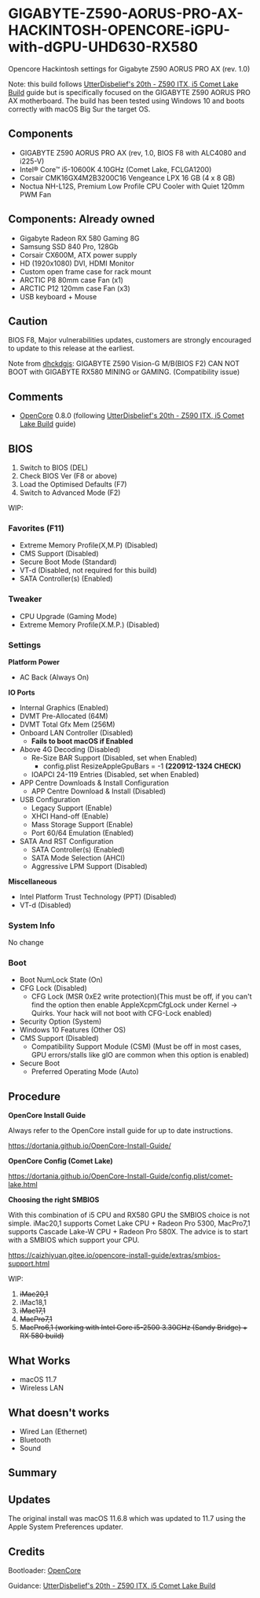 # GIGABYTE-Z590-AORUS-PRO-AX-HACKINTOSH-OPENCORE-iGPU-with-dGPU-UHD630-RX580

Opencore Hackintosh settings for Gigabyte Z590 AORUS PRO AX (rev. 1.0)

Note: this build follows [UtterDisbelief's 20th - Z590 ITX, i5 Comet Lake Build](https://www.tonymacx86.com/threads/utterdisbelief-20-itx-gigabyte-z590i-i5-10600k-32gb-rx560.321503/) guide but is specifically focused on the GIGABYTE Z590 AORUS PRO AX motherboard. The build has been tested using Windows 10 and boots correctly with macOS Big Sur the target OS.

## Components

- GIGABYTE Z590 AORUS PRO AX (rev, 1.0, BIOS F8 with ALC4080 and i225-V)
- Intel® Core™ i5-10600K 4.10GHz (Comet Lake, FCLGA1200)
- Corsair CMK16GX4M2B3200C16 Vengeance LPX 16 GB (4 x 8 GB)
- Noctua NH-L12S, Premium Low Profile CPU Cooler with Quiet 120mm PWM Fan

## Components: Already owned

- Gigabyte Radeon RX 580 Gaming 8G
- Samsung SSD 840 Pro, 128Gb
- Corsair CX600M, ATX power supply
- HD (1920x1080) DVI, HDMI Monitor
- Custom open frame case for rack mount
- ARCTIC P8 80mm case Fan (x1)
- ARCTIC P12 120mm case Fan (x3)
- USB keyboard + Mouse

## Caution

BIOS F8, Major vulnerabilities updates, customers are strongly encouraged to update to this release at the earliest.

Note from [dhckdgjs](https://github.com/dhckdgjs/GIGABYTE-Z590-VISION-G-HACKINTOSH-OPENCORE-iGPU-with-dGPU-UHD630-RX580/blob/main/README.md): GIGABYTE Z590 Vision-G M/B(BIOS F2) CAN NOT BOOT with GIGABYTE RX580 MINING or GAMING. (Compatibility issue)

## Comments

- [OpenCore](https://github.com/acidanthera/OpenCorePkg) 0.8.0 (following [UtterDisbelief's 20th - Z590 ITX, i5 Comet Lake Build](https://www.tonymacx86.com/threads/utterdisbelief-20-itx-gigabyte-z590i-i5-10600k-32gb-rx560.321503/) guide)

## BIOS
 
1. Switch to BIOS (DEL)
2. Check BIOS Ver (F8 or above)
3. Load the Optimised Defaults (F7)
4. Switch to Advanced Mode (F2)

WIP:

### Favorites (F11)

* Extreme Memory Profile(X,M.P) (Disabled)
* CMS Support (Disabled)
* Secure Boot Mode (Standard)
* VT-d (Disabled, not required for this build)
* SATA Controller(s) (Enabled)

### Tweaker

* CPU Upgrade (Gaming Mode)
* Extreme Memory Profile(X.M.P.) (Disabled)

### Settings

**Platform Power**

* AC Back (Always On)

**IO Ports**

* Internal Graphics (Enabled)
* DVMT Pre-Allocated (64M)
* DVMT Total Gfx Mem (256M)
* Onboard LAN Controller (Disabled)
	* **Fails to boot macOS if Enabled**
* Above 4G Decoding (Disabled)
	* Re-Size BAR Support (Disabled, set when Enabled)
		* config.plist ResizeAppleGpuBars = -1 **(220912-1324 CHECK)**
	* IOAPCI 24-119 Entries (Disabled, set when Enabled)
* APP Centre Downloads & Install Configuration
	* APP Centre Download & Install (Disabled)
* USB Configuration
	* Legacy Support (Enable)
	* XHCI Hand-off (Enable)
	* Mass Storage Support (Enable)
	* Port 60/64 Emulation (Enabled)
* SATA And RST Configuration
	* SATA Controller(s) (Enabled)
	* SATA Mode Selection (AHCI)
	* Aggressive LPM Support (Disabled)

**Miscellaneous**

* Intel Platform Trust Technology (PPT) (Disabled)
* VT-d (Disabled)

### System Info

No change

### Boot

* Boot NumLock State (On)
* CFG Lock (Disabled)
	* CFG Lock (MSR 0xE2 write protection)(This must be off, if you can't find the option then enable AppleXcpmCfgLock under Kernel -> Quirks. Your hack will not boot with CFG-Lock enabled)
* Security Option (System)
* Windows 10 Features (Other OS)
* CMS Support (Disabled)
	* Compatibility Support Module (CSM) (Must be off in most cases, GPU errors/stalls like gIO are common when this option is enabled)
* Secure Boot
	* Preferred Operating Mode (Auto)

## Procedure

**OpenCore Install Guide**

Always refer to the OpenCore install guide for up to date instructions.

https://dortania.github.io/OpenCore-Install-Guide/

**OpenCore Config (Comet Lake)**

https://dortania.github.io/OpenCore-Install-Guide/config.plist/comet-lake.html

**Choosing the right SMBIOS**

With this combination of i5 CPU and RX580 GPU the SMBIOS choice is not simple. iMac20,1 supports Comet Lake CPU + Radeon Pro 5300, MacPro7,1 supports Cascade Lake-W CPU + Radeon Pro 580X. The advice is to start with a SMBIOS which support your CPU.

https://caizhiyuan.gitee.io/opencore-install-guide/extras/smbios-support.html

WIP:

1. ~~iMac20,1~~
2. iMac18,1
3. ~~iMac17,1~~
4. ~~MacPro7,1~~
5. ~~MacPro6,1 (working with Intel Core i5-2500 3.30GHz (Sandy Bridge) + RX 580 build)~~

## What Works

* macOS 11.7
* Wireless LAN

## What doesn't works

* Wired Lan (Ethernet)
* Bluetooth
* Sound

## Summary

## Updates

The original install was macOS 11.6.8 which was updated to 11.7 using the Apple System Preferences updater.

## Credits

Bootloader: [OpenCore](https://github.com/acidanthera/OpenCorePkg)

Guidance: [UtterDisbelief's 20th - Z590 ITX, i5 Comet Lake Build](https://www.tonymacx86.com/threads/utterdisbelief-20-itx-gigabyte-z590i-i5-10600k-32gb-rx560.321503/)